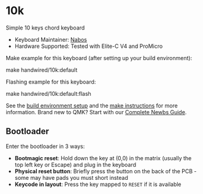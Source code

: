 # 10k

Simple 10 keys chord keyboard

* Keyboard Maintainer: [Nabos](https://github.com/nab-os)
* Hardware Supported: Tested with Elite-C V4 and ProMicro

Make example for this keyboard (after setting up your build environment):

  make handwired/10k:default

Flashing example for this keyboard:

  make handwired/10k:default:flash

See the [build environment setup](https://docs.qmk.fm/#/getting_started_build_tools) and the [make instructions](https://docs.qmk.fm/#/getting_started_make_guide) for more information. Brand new to QMK? Start with our [Complete Newbs Guide](https://docs.qmk.fm/#/newbs).

## Bootloader

Enter the bootloader in 3 ways:

* **Bootmagic reset**: Hold down the key at (0,0) in the matrix (usually the top left key or Escape) and plug in the keyboard
* **Physical reset button**: Briefly press the button on the back of the PCB - some may have pads you must short instead
* **Keycode in layout**: Press the key mapped to `RESET` if it is available

